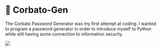 # 🚪 Corbato-Gen

The Corbato Password Generator was my first attempt at coding. I wanted to program a password generator in order to introduce myself to Python while still having some connection to information security.

<img src="https://i.postimg.cc/hPTcr6qd/image.png" />
